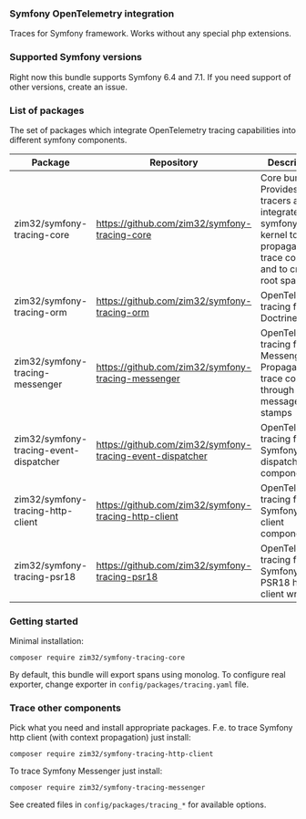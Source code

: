 ### Symfony OpenTelemetry integration

Traces for Symfony framework. Works without any special php extensions.

### Supported Symfony versions

Right now this bundle supports Symfony 6.4 and 7.1.
If you need support of other versions, create an issue.  

### List of packages

The set of packages which integrate OpenTelemetry tracing capabilities into different symfony components.

| Package                                | Repository                                                | Description                                                                                                              |
|----------------------------------------|-----------------------------------------------------------|--------------------------------------------------------------------------------------------------------------------------|
| zim32/symfony-tracing-core             | https://github.com/zim32/symfony-tracing-core             | Core bundle. Provides tracers and integrates with symfony http kernel to propagate trace context and to create root span |
| zim32/symfony-tracing-orm              | https://github.com/zim32/symfony-tracing-orm              | OpenTelemetry tracing for Doctrine                                                                                       |
| zim32/symfony-tracing-messenger        | https://github.com/zim32/symfony-tracing-messenger        | OpenTelemetry tracing for Messenger. Propagates trace context through message stamps                                     |
| zim32/symfony-tracing-event-dispatcher | https://github.com/zim32/symfony-tracing-event-dispatcher | OpenTelemetry tracing for Symfony event dispatcher component                                                             |
| zim32/symfony-tracing-http-client      | https://github.com/zim32/symfony-tracing-http-client      | OpenTelemetry tracing for Symfony HTTP client component                                                                  |
| zim32/symfony-tracing-psr18            | https://github.com/zim32/symfony-tracing-psr18            | OpenTelemetry tracing for Symfony PSR18 http client wrapper                                                              |


### Getting started

Minimal installation:

````
composer require zim32/symfony-tracing-core
````

By default, this bundle will export spans using monolog. 
To configure real exporter, change exporter in `config/packages/tracing.yaml` file.

### Trace other components

Pick what you need and install appropriate packages. 
F.e. to trace Symfony http client (with context propagation) just install:

````
composer require zim32/symfony-tracing-http-client
````

To trace Symfony Messenger just install:

````
composer require zim32/symfony-tracing-messenger
````

See created files in `config/packages/tracing_*` for available options. 
